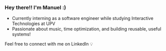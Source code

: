 ### Hey there!! I'm Manuel :)

- Currently interning as a software engineer while studying Interactive Technologies at UPV
- Passionate about music, time optimization, and building reusable, useful systems! 

Feel free to connect with me on LinkedIn 💡
